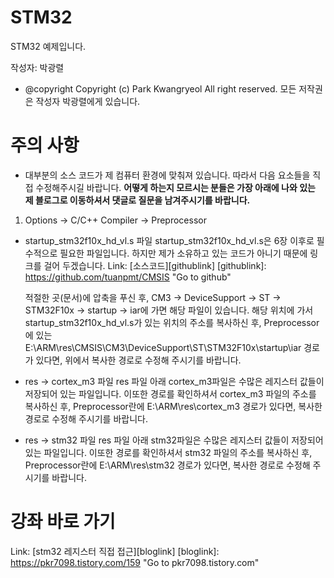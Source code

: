 # STM32
STM32 예제입니다.

작성자: 박광렬
  * @copyright Copyright (c) Park Kwangryeol All right reserved.
  모든 저작권은 작성자 박광렬에게 있습니다.

# 주의 사항
  * 대부분의 소스 코드가 제 컴퓨터 환경에 맞춰져 있습니다.
  따라서 다음 요소들을 직접 수정해주시길 바랍니다.
  __어떻게 하는지 모르시는 분들은 가장 아래에 나와 있는 제 블로그로 이동하셔서 댓글로 질문을 남겨주시기를 바랍니다.__

  1. Options -> C/C++ Compiler -> Preprocessor


  * startup_stm32f10x_hd_vl.s 파일
    startup_stm32f10x_hd_vl.s은 6장 이후로 필수적으로 필요한 파일입니다.
    하지만 제가 소유하고 있는 코드가 아니기 때문에 링크를 걸어 두겠습니다.
    Link: [소스코드][githublink]
    [githublink]: https://github.com/tuanpmt/CMSIS "Go to github"

    적절한 곳(문서)에 압축을 푸신 후, CM3 -> DeviceSupport -> ST -> STM32F10x -> startup -> iar에 가면 해당 파일이 있습니다.
    해당 위치에 가서 startup_stm32f10x_hd_vl.s가 있는 위치의 주소를 복사하신 후,
    Preprocessor에 있는 E:\ARM\res\CMSIS\CM3\DeviceSupport\ST\STM32F10x\startup\iar 경로가 있다면, 위에서 복사한 경로로 수정해 주시기를 바랍니다.

  * res -> cortex_m3 파일
    res 파일 아래 cortex_m3파일은 수많은 레지스터 값들이 저장되어 있는 파일입니다.
    이또한 경로를 확인하셔서 cortex_m3 파일의 주소를 복사하신 후, Preprocessor란에 E:\ARM\res\cortex_m3 경로가 있다면, 복사한 경로로 수정해 주시기를 바랍니다.

  * res -> stm32 파일
    res 파일 아래 stm32파일은 수많은 레지스터 값들이 저장되어 있는 파일입니다.
    이또한 경로를 확인하셔서 stm32 파일의 주소를 복사하신 후, Preprocessor란에 E:\ARM\res\stm32 경로가 있다면, 복사한 경로로 수정해 주시기를 바랍니다.

# 강좌 바로 가기
  Link: [stm32 레지스터 직접 접근][bloglink]
  [bloglink]: https://pkr7098.tistory.com/159 "Go to pkr7098.tistory.com"
